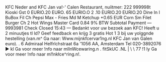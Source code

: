 KFC Neder and KFC Jan va!-' Calen Restaurant, nuíitmer: 222 999998t Kioski Gst 0 EURIO.20 EURO. 65 EURIO.O 2 .10 EURIO.20 EURIO.20 Dine In I BuBox Fil Ch Pepsi Max - Fries Md M Ketchup +0.65 EUR Corn Sm Filet Burger Ch 2 Hot Wings Master Card 0.84 9% BTW Subtotal Payment —9993981 Check Closed 15:43 — Bedankt voor uw bezoek aan KFC! Heeft u 2 minuutjes tl ld? Geef feedback en krijg 3 gratis Hot 1 3 bij uw yolggnde hestelling (van.m^ Ga naar: Www.mijnkfcervar1ng.nl KFC Jan van Galen euro). . 6 Admiraal Helfrlchstraat 6a '1056 AA, Amsterdam Tel 020-3892076 ► kl Ga voor meer !nfo naar mIlnWcewaring.n . fitSkUC .NL | \ \ 77 !1 Iy Ga voor meer !nfo naar m!!nkłce^ring.n!.
